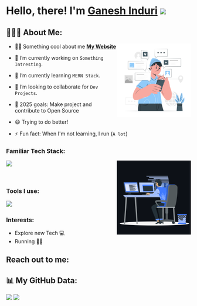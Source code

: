 # Hello, there! I'm <a href="https://ganesh-portfolio-rho.vercel.app/" target="_blank">Ganesh Induri</a> <img src="https://media.giphy.com/media/hvRJCLFzcasrR4ia7z/giphy.gif" width="25px">

## 👨🏻‍💻 About Me:
<img width="40%" align="right" alt="Github" src="./images/self.svg" />

- 🙋‍♂️ Something cool about me **[My Website](https://soumyajit.vercel.app/)**

- 🔭 I’m currently working on `Something Intresting`.

- 🌱 I’m currently learning `MERN Stack`.

- 👯 I’m looking to collaborate for `Dev Projects`.

- 🥅 2025 goals: Make project and contribute to Open Source

- 😄 Trying to do better!

- ⚡ Fun fact: When I'm not learning, I run (`A lot`)

### Familiar Tech Stack:

<img width="40%" align="right" alt="Coding Boy" src="./images/coding.gif" />

[![](https://skillicons.dev/icons?i=js,react,nodejs,expressjs,java,html)]()

<br/>

### Tools I use:

[![](https://skillicons.dev/icons?i=git,linux,vscode)]()

### Interests:

- Explore new Tech 💻
- Running 🏃🏻

## Reach out to me:


## 📊 My GitHub Data:
<p>
  <img height="165em" src="https://github-readme-streak-stats.herokuapp.com/?user=GaneshInduri9&show_icons=true&hide_border=true&&count_private=true&include_all_commits=true"/>  
  <img height="165em" src="https://github-readme-stats.vercel.app/api?username=GaneshInduri9&show_icons=true&hide_border=true&&count_private=true&include_all_commits=true" />
</p>
